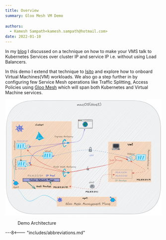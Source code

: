 ```yaml
---
title: Overview
summary: Gloo Mesh VM Demo

authors:
  - Kamesh Sampath<kamesh.sampath@hotmail.com>
date: 2022-01-10
---
```


In my [blog](https://kamesh-sampath.medium.com/letting-vms-talk-to-kubernetes-6a2347e05101#c8ac-eac3d56e01f6) I discussed on a technique on how to make your VMS talk to Kubernetes  Services over  cluster IP and service IP i.e. without using Load Balancers.

In this demo I extend that technique to [Isito](https://istio.io) and explore how to onboard Virtual Machines(VM) workloads. We also go a step further in by configuring few Service Mesh operations like Traffic Splitting, Access Policies using [Gloo Mesh](https://solo.io/products/gloo-mesh) which will span both Kubernetes and Virtual Machine services.

![Demo Architecture](images/architecture.png)
<figure markdown> 
  <figcaption>Demo Architecture</figcaption>
</figure>

---8<--- "includes/abbreviations.md"
